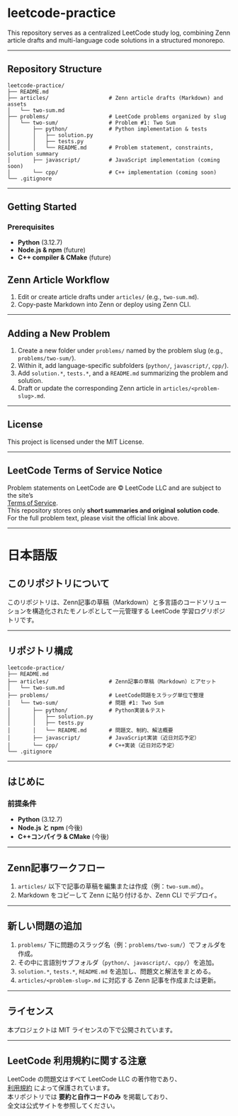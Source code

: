 # leetcode-practice

This repository serves as a centralized LeetCode study log, combining Zenn article drafts and multi-language code solutions in a structured monorepo.

---

## Repository Structure

```
leetcode-practice/
├── README.md
├── articles/                   # Zenn article drafts (Markdown) and assets
│   └── two-sum.md
├── problems/                   # LeetCode problems organized by slug
│   └── two-sum/                # Problem #1: Two Sum
│       ├── python/             # Python implementation & tests
│       │   ├── solution.py
│       │   ├── tests.py
│       │   └── README.md       # Problem statement, constraints, solution summary
│       ├── javascript/         # JavaScript implementation (coming soon)
│       └── cpp/                # C++ implementation (coming soon)
└── .gitignore
```

---

## Getting Started

### Prerequisites

- **Python** (3.12.7)  
- **Node.js & npm** (future)  
- **C++ compiler & CMake** (future)  

## Zenn Article Workflow

1. Edit or create article drafts under `articles/` (e.g., `two-sum.md`).  
2. Copy-paste Markdown into Zenn or deploy using Zenn CLI.  

---

## Adding a New Problem

1. Create a new folder under `problems/` named by the problem slug (e.g., `problems/two-sum/`).  
2. Within it, add language-specific subfolders (`python/`, `javascript/`, `cpp/`).  
3. Add `solution.*`, `tests.*`, and a `README.md` summarizing the problem and solution.  
4. Draft or update the corresponding Zenn article in `articles/<problem-slug>.md`.  

---

## License

This project is licensed under the MIT License.

---

## LeetCode Terms of Service Notice  
Problem statements on LeetCode are © LeetCode LLC and are subject to the site’s  
[Terms of Service](https://leetcode.com/terms/).  
This repository stores only **short summaries and original solution code**.  
For the full problem text, please visit the official link above.

---

# 日本語版

## このリポジトリについて

このリポジトリは、Zenn記事の草稿（Markdown）と多言語のコードソリューションを構造化されたモノレポとして一元管理する LeetCode 学習ログリポジトリです。

---

## リポジトリ構成

```
leetcode-practice/
├── README.md
├── articles/                   # Zenn記事の草稿（Markdown）とアセット
│   └── two-sum.md
├── problems/                   # LeetCode問題をスラッグ単位で整理
│   └── two-sum/                # 問題 #1: Two Sum
│       ├── python/             # Python実装＆テスト
│       │   ├── solution.py
│       │   ├── tests.py
│       │   └── README.md       # 問題文、制約、解法概要
│       ├── javascript/         # JavaScript実装（近日対応予定）
│       └── cpp/                # C++実装（近日対応予定）
└── .gitignore
```

---

## はじめに

### 前提条件

- **Python** (3.12.7)  
- **Node.js と npm** (今後)  
- **C++コンパイラ & CMake** (今後)  

---

## Zenn記事ワークフロー

1. `articles/` 以下で記事の草稿を編集または作成（例：`two-sum.md`）。  
2. Markdown をコピーして Zenn に貼り付けるか、Zenn CLI でデプロイ。  

---

## 新しい問題の追加

1. `problems/` 下に問題のスラッグ名（例：`problems/two-sum/`）でフォルダを作成。  
2. その中に言語別サブフォルダ（`python/`、`javascript/`、`cpp/`）を追加。  
3. `solution.*`, `tests.*`, `README.md` を追加し、問題文と解法をまとめる。  
4. `articles/<problem-slug>.md` に対応する Zenn 記事を作成または更新。  

---

## ライセンス

本プロジェクトは MIT ライセンスの下で公開されています。

---

## LeetCode 利用規約に関する注意  
LeetCode の問題文はすべて LeetCode LLC の著作物であり、  
[利用規約](https://leetcode.com/terms/) によって保護されています。  
本リポジトリでは **要約と自作コードのみ** を掲載しており、  
全文は公式サイトを参照してください。
